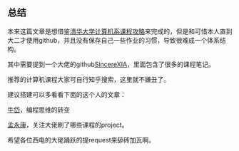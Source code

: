 ## 总结



本来这篇文章是想借鉴[清华大学计算机系课程攻略](<https://github.com/PKUanonym/REKCARC-TSC-UHT>)来完成的，但是和可惜本人直到大二才使用github，并且没有保存自己一些作业的习惯，导致很难成一个体系结构。

其中需要提到一个大佬的github[SincereXIA](https://github.com/SincereXIA)，里面包含了很多的课程笔记。

推荐的计算机课程大家可自行知乎搜索，这里就不嫌丑了。

建议搭建可以多看看下面的这个人的文章：

[牛岱](https://www.zhihu.com/people/niu-dai-68-44)，编程思维的转变

[孟永康](https://www.zhihu.com/people/meng-yong-kang)，关注大佬刷了哪些课程的project。

希望各位西电的大佬踊跃的提request来舔砖加瓦啊。